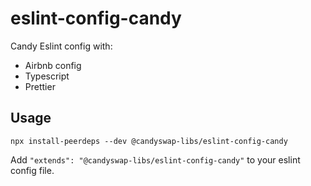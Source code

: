 # eslint-config-candy

Candy Eslint config with:

- Airbnb config
- Typescript
- Prettier

## Usage

```
npx install-peerdeps --dev @candyswap-libs/eslint-config-candy
```

Add `"extends": "@candyswap-libs/eslint-config-candy"` to your eslint config file.
